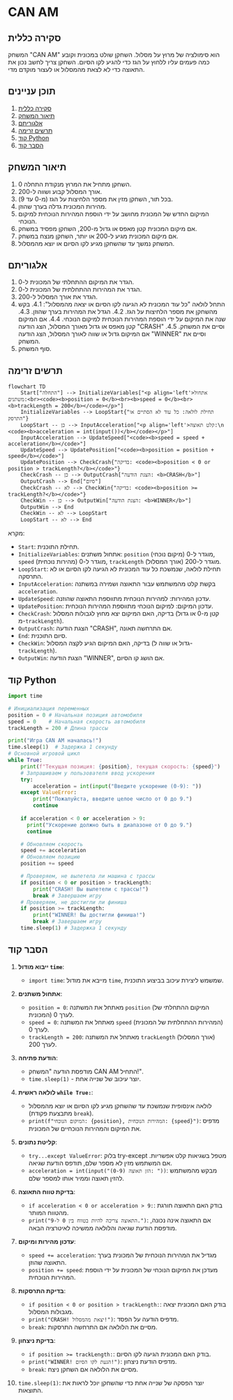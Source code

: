 # CAN AM

## סקירה כללית

המשחק "CAN AM" הוא סימולציה של מרוץ על מסלול. השחקן שולט במכונית וקובע כמה פעמים עליו ללחוץ על הגז כדי להגיע לקו הסיום. השחקן צריך לחשב נכון את התאוצה כדי לא לצאת מהמסלול או לעצור מוקדם מדי.

## תוכן עניינים

1. [סקירה כללית](#סקירה-כללית)
2. [תיאור המשחק](#תיאור-המשחק)
3. [אלגוריתם](#אלגוריתם)
4. [תרשים זרימה](#תרשים-זרימה)
5. [קוד Python](#קוד-python)
6. [הסבר קוד](#הסבר-קוד)

## תיאור המשחק

1. השחקן מתחיל את המרוץ מנקודת התחלה 0.
2. אורך המסלול קבוע ושווה ל-200.
3. בכל תור, השחקן מזין את מספר הלחיצות על הגז (מ-0 עד 9).
4. מהירות המכונית גדלה בערך שהוזן.
5. המיקום החדש של המכונית מחושב על ידי הוספת המהירות הנוכחית למיקום הנוכחי.
6. אם מיקום המכונית קטן מאפס או גדול מ-200, השחקן מפסיד במשחק.
7. אם מיקום המכונית מגיע ל-200 או יותר, השחקן מנצח במשחק.
8. המשחק נמשך עד שהשחקן מגיע לקו הסיום או יוצא מהמסלול.

## אלגוריתם

1. הגדר את המיקום ההתחלתי של המכונית ל-0.
2. הגדר את המהירות ההתחלתית של המכונית ל-0.
3. הגדר את אורך המסלול ל-200.
4. התחל לולאה "כל עוד המכונית לא הגיעה לקו הסיום או יצאה מהמסלול":
   4.1. בקש מהשחקן את מספר הלחיצות על הגז.
   4.2. הגדל את המהירות בערך שהוזן.
   4.3. שנה את המיקום על ידי הוספת המהירות הנוכחית למיקום הנוכחי.
   4.4. אם המיקום קטן מאפס או גדול מאורך המסלול, הצג הודעה "CRASH" וסיים את המשחק.
   4.5. אם המיקום גדול או שווה לאורך המסלול, הצג הודעה "WINNER" וסיים את המשחק.
5. סוף המשחק.

## תרשים זרימה

```mermaid
flowchart TD
    Start["התחלה"] --> InitializeVariables["<p align='left'>אתחול משתנים:<br><code><b>position = 0</b><br><b>speed = 0</b><br><b>trackLength = 200</b></code></p>"]
    InitializeVariables --> LoopStart{"תחילת לולאה: כל עוד לא הסתיים או התרסק"}
    LoopStart -- כן --> InputAcceleration["<p align='left'>קלט תאוצה:\n    <code><b>acceleration = int(input())</b></code></p>"]
    InputAcceleration --> UpdateSpeed["<code><b>speed = speed + acceleration</b></code>"]
    UpdateSpeed --> UpdatePosition["<code><b>position = position + speed</b></code>"]
    UpdatePosition --> CheckCrash{"בדיקה: <code><b>position < 0 or position > trackLength?</b></code>"}
    CheckCrash -- כן --> OutputCrash["הצגת הודעה: <b>CRASH</b>"]
    OutputCrash --> End["סיום"]
    CheckCrash -- לא --> CheckWin{"בדיקה: <code><b>position >= trackLength?</b></code>"}
    CheckWin -- כן --> OutputWin["הצגת הודעה: <b>WINNER</b>"]
    OutputWin --> End
    CheckWin -- לא --> LoopStart
    LoopStart -- לא --> End
```

מקרא:

- `Start`: תחילת התוכנית.
- `InitializeVariables`: אתחול משתנים: `position` (מיקום נוכחי) מוגדר ל-0, `speed` (מהירות נוכחית) מוגדר ל-0, `trackLength` (אורך המסלול) מוגדר ל-200.
- `LoopStart`: תחילת לולאה, שנמשכת כל עוד המכונית לא הגיעה לקו הסיום או לא התרסקה.
- `InputAcceleration`: בקשת קלט מהמשתמש עבור התאוצה ושמירה במשתנה `acceleration`.
- `UpdateSpeed`: עדכון המהירות: למהירות הנוכחית מתווספת התאוצה שהוזנה.
- `UpdatePosition`: עדכון המיקום: למיקום הנוכחי מתווספת המהירות הנוכחית.
- `CheckCrash`: בדיקה, האם המיקום יצא מחוץ לגבולות המסלול (קטן מ-0 או גדול מ-`trackLength`).
- `OutputCrash`: הצגת הודעה "CRASH", אם התרחשה תאונה.
- `End`: סיום התוכנית.
- `CheckWin`: בדיקה, האם המיקום הגיע לקצה המסלול (גדול או שווה ל-`trackLength`).
- `OutputWin`: הצגת הודעה "WINNER", אם הושג קו הסיום.

## קוד Python

```python
import time

# Инициализация переменных
position = 0 # Начальная позиция автомобиля
speed = 0    # Начальная скорость автомобиля
trackLength = 200 # Длина трассы

print("Игра CAN AM началась!")
time.sleep(1)  # Задержка 1 секунду
# Основной игровой цикл
while True:
    print(f"Текущая позиция: {position}, текущая скорость: {speed}")
    # Запрашиваем у пользователя ввод ускорения
    try:
        acceleration = int(input("Введите ускорение (0-9): "))
    except ValueError:
        print("Пожалуйста, введите целое число от 0 до 9.")
        continue
    
    if acceleration < 0 or acceleration > 9:
      print("Ускорение должно быть в диапазоне от 0 до 9.")
      continue

    # Обновляем скорость
    speed += acceleration
    # Обновляем позицию
    position += speed

    # Проверяем, не вылетела ли машина с трассы
    if position < 0 or position > trackLength:
        print("CRASH! Вы вылетели с трассы!")
        break # Завершаем игру
    # Проверяем, не достигли ли финиша
    if position >= trackLength:
        print("WINNER! Вы достигли финиша!")
        break # Завершаем игру
    time.sleep(1) # Задержка 1 секунду
```

## הסבר קוד

1. **ייבוא מודול `time`**:
    - `import time`: מייבא את מודול `time`, שמשמש ליצירת עיכוב בביצוע התוכנית.

2. **אתחול משתנים**:
   - `position = 0`: מאתחל את המשתנה `position` (המיקום ההתחלתי של המכונית) לערך 0.
   - `speed = 0`: מאתחל את המשתנה `speed` (המהירות ההתחלתית של המכונית) לערך 0.
   - `trackLength = 200`: מאתחל את המשתנה `trackLength` (אורך המסלול) לערך 200.

3.  **הודעת פתיחה**:
    - מודפסת הודעה "המשחק CAN AM התחיל!".
    - `time.sleep(1)` - יוצר עיכוב של שנייה אחת.

4. **לולאה ראשית `while True:`**:
    - לולאה אינסופית שנמשכת עד שהשחקן מגיע לקו הסיום או יוצא מהמסלול (מתבצעת פקודת `break`).
    - `print(f"המיקום הנוכחי: {position}, המהירות הנוכחית: {speed}")`: מדפיס את המיקום והמהירות הנוכחיים של המכונית.

5.  **קליטת נתונים**:
    - `try...except ValueError`: בלוק try-except מטפל בשגיאות קלט אפשריות. אם המשתמש מזין לא מספר שלם, תודפס הודעת שגיאה.
    - `acceleration = int(input("הזן תאוצה (0-9): "))`: מבקש מהמשתמש להזין תאוצה וממיר אותו למספר שלם.

6. **בדיקת טווח התאוצה**:
    - `if acceleration < 0 or acceleration > 9:`: בודק האם התאוצה חורגת מהטווח המותר.
    - `print("התאוצה צריכה להיות בטווח בין 0 ל-9.")`: אם התאוצה אינה נכונה, מודפסת הודעת שגיאה והלולאה ממשיכה לאיטרציה הבאה.

7.  **עדכון מהירות ומיקום**:
    - `speed += acceleration`: מגדיל את המהירות הנוכחית של המכונית בערך התאוצה שהוזן.
    - `position += speed`: מעדכן את המיקום הנוכחי של המכונית על ידי הוספת המהירות הנוכחית.

8.  **בדיקת התרסקות**:
    - `if position < 0 or position > trackLength:`: בודק האם המכונית יצאה מגבולות המסלול.
    - `print("CRASH! יצאת מהמסלול!")`: מדפיס הודעה על הפסד.
    - `break`: מסיים את הלולאה אם התרחשה התרסקות.

9.  **בדיקת ניצחון**:
    - `if position >= trackLength:`: בודק האם המכונית הגיעה לקו הסיום.
    - `print("WINNER! הגעת לקו הסיום!")`: מדפיס הודעת ניצחון.
    - `break`: מסיים את הלולאה אם השחקן ניצח.

10.  `time.sleep(1)`: יוצר הפסקה של שנייה אחת כדי שהשחקן יוכל לראות את התוצאות.
